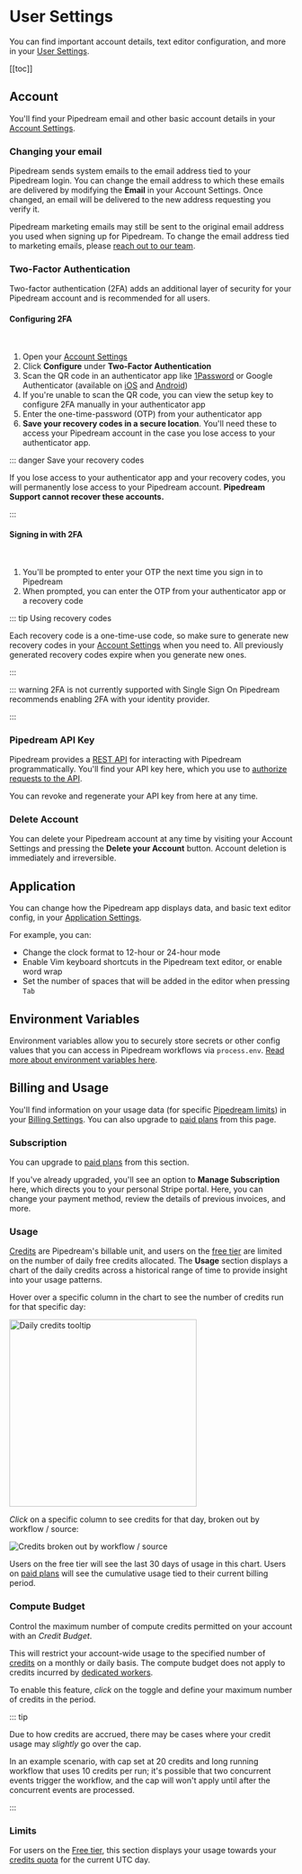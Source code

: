# User Settings

You can find important account details, text editor configuration, and more in your [User Settings](https://pipedream.com/user).

[[toc]]

## Account

You'll find your Pipedream email and other basic account details in your [Account Settings](https://pipedream.com/user).

### Changing your email

Pipedream sends system emails to the email address tied to your Pipedream login. You can change the email address to which these emails are delivered by modifying the **Email** in your Account Settings. Once changed, an email will be delivered to the new address requesting you verify it.

Pipedream marketing emails may still be sent to the original email address you used when signing up for Pipedream. To change the email address tied to marketing emails, please [reach out to our team](https://pipedream.com/support).


### Two-Factor Authentication

Two-factor authentication (2FA) adds an additional layer of security for your Pipedream account and is recommended for all users.

#### Configuring 2FA
<br>

1. Open your [Account Settings](https://pipedream.com/user)
2. Click **Configure** under **Two-Factor Authentication**
3. Scan the QR code in an authenticator app like [1Password](https://1password.com/) or Google Authenticator (available on [iOS](https://apps.apple.com/us/app/google-authenticator/id388497605) and [Android](https://play.google.com/store/apps/details?id=com.google.android.apps.authenticator2&hl=en_US&gl=US))
4. If you're unable to scan the QR code, you can view the setup key to configure 2FA manually in your authenticator app
5. Enter the one-time-password (OTP) from your authenticator app
6. **Save your recovery codes in a secure location**. You'll need these to access your Pipedream account in the case you lose access to your authenticator app.

::: danger Save your recovery codes

If you lose access to your authenticator app and your recovery codes, you will permanently lose access to your Pipedream account. **Pipedream Support cannot recover these accounts.**

:::

#### Signing in with 2FA

<br>

1. You'll be prompted to enter your OTP the next time you sign in to Pipedream
2. When prompted, you can enter the OTP from your authenticator app or a recovery code

::: tip Using recovery codes

Each recovery code is a one-time-use code, so make sure to generate new recovery codes in your [Account Settings](https://pipedream.com/user) when you need to. All previously generated recovery codes expire when you generate new ones.

:::

::: warning 2FA is not currently supported with Single Sign On
Pipedream recommends enabling 2FA with your identity provider.

:::

### Pipedream API Key

Pipedream provides a [REST API](/api/) for interacting with Pipedream programmatically. You'll find your API key here, which you use to [authorize requests to the API](/api/auth/).

You can revoke and regenerate your API key from here at any time.

### Delete Account

You can delete your Pipedream account at any time by visiting your Account Settings and pressing the **Delete your Account** button. Account deletion is immediately and irreversible.

## Application

You can change how the Pipedream app displays data, and basic text editor config, in your [Application Settings](https://pipedream.com/settings/app).

For example, you can:

- Change the clock format to 12-hour or 24-hour mode
- Enable Vim keyboard shortcuts in the Pipedream text editor, or enable word wrap
- Set the number of spaces that will be added in the editor when pressing `Tab`

## Environment Variables

Environment variables allow you to securely store secrets or other config values that you can access in Pipedream workflows via `process.env`. [Read more about environment variables here](/environment-variables/).

## Billing and Usage

You'll find information on your usage data (for specific [Pipedream limits](/limits/)) in your [Billing Settings](https://pipedream.com/settings/billing). You can also upgrade to [paid plans](https://pipedream.com/pricing) from this page.

### Subscription

You can upgrade to [paid plans](https://pipedream.com/pricing) from this section.

If you've already upgraded, you'll see an option to **Manage Subscription** here, which directs you to your personal Stripe portal. Here, you can change your payment method, review the details of previous invoices, and more.

### Usage

[Credits](/pricing/#credits) are Pipedream's billable unit, and users on the [free tier](/pricing/#free-tier) are limited on the number of daily free credits allocated. The **Usage** section displays a chart of the daily credits across a historical range of time to provide insight into your usage patterns.

Hover over a specific column in the chart to see the number of credits run for that specific day:

<div>
<img width="333" alt="Daily credits tooltip" src="./images/daily-invocations-tooltip.png">
</div>

_Click_ on a specific column to see credits for that day, broken out by workflow / source:

<div>
<img alt="Credits broken out by workflow / source" src="./images/usage-by-resource.png">
</div>

Users on the free tier will see the last 30 days of usage in this chart. Users on [paid plans](https://pipedream.com/pricing) will see the cumulative usage tied to their current billing period.

### Compute Budget

Control the maximum number of compute credits permitted on your account with an _Credit Budget_.

This will restrict your account-wide usage to the specified number of [credits](/pricing/#credits) on a monthly or daily basis. The compute budget does not apply to credits incurred by [dedicated workers](/workflows/settings/#eliminate-cold-starts).

To enable this feature, _click_ on the toggle and define your maximum number of credits in the period.

::: tip

Due to how credits are accrued, there may be cases where your credit usage may _slightly_ go over the cap.

In an example scenario, with cap set at 20 credits and long running workflow that uses 10 credits per run; it's possible that two concurrent events trigger the workflow, and the cap will won't apply until after the concurrent events are processed.

:::

### Limits

For users on the [Free tier](/pricing/#free-tier), this section displays your usage towards your [credits quota](/limits/#daily-credits-limit) for the current UTC day.

<Footer />
